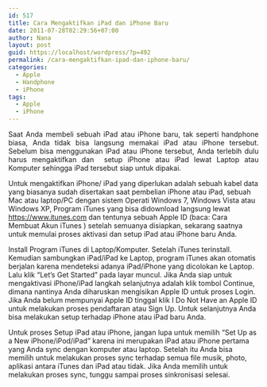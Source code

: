```yaml
---
id: 517
title: Cara Mengaktifkan iPad dan iPhone Baru
date: 2011-07-28T02:29:56+07:00
author: Nana
layout: post
guid: https://localhost/wordpress/?p=492
permalink: /cara-mengaktifkan-ipad-dan-iphone-baru/
categories:
  - Apple
  - Handphone
  - iPhone
tags:
  - Apple
  - iPhone
---
```

<p style="text-align: justify;">
  Saat Anda membeli sebuah iPad atau iPhone baru, tak seperti handphone biasa, Anda tidak bisa langsung memakai iPad atau iPhone tersebut. Sebelum bisa menggunakan iPad atau iPhone tersebut, Anda terlebih dulu harus mengaktifkan dan  setup iPhone atau iPad lewat Laptop atau Komputer sehingga iPad tersebut siap untuk dipakai.
</p>

Untuk mengaktifkan iPhone/ iPad yang diperlukan adalah sebuah kabel data yang biasanya sudah disertakan saat pembelian iPhone atau iPad, sebuah Mac atau laptop/PC dengan sistem Operati Windows 7, Windows Vista atau Windows XP, Program iTunes yang bisa didownload langsung lewat https://www.itunes.com dan tentunya sebuah Apple ID (baca: Cara Membuat Akun iTunes ) setelah semuanya disiapkan, sekarang saatnya untuk memulai proses aktivasi dan setup iPad atau iPhone baru Anda.

Install Program iTunes di Laptop/Komputer. Setelah iTunes terinstall. Kemudian sambungkan iPad/iPad ke Laptop, program iTunes akan otomatis berjalan karena mendeteksi adanya iPad/iPhone yang dicolokan ke Laptop. Lalu klik “Let’s Get Started” pada layar muncul. Jika Anda siap untuk mengaktivasi iPhone/iPad langkah selanjutnya adalah klik tombol Continue, dimana nantinya Anda diharuskan mengisikan Apple ID untuk proses Login. Jika Anda belum mempunyai Apple ID tinggal klik I Do Not Have an Apple ID untuk melakukan proses pendaftaran atau Sign Up. Untuk selanjutnya Anda bisa melakukan setup terhadap iPhone atau iPad baru Anda.

Untuk proses Setup iPad atau iPhone, jangan lupa untuk memilih “Set Up as a New iPhone/iPod/iPad” karena ini merupakan iPad atau iPhone pertama yang Anda sync dengan komputer atau laptop. Setelah itu Anda bisa memilih untuk melakukan proses sync terhadap semua file musik, photo, aplikasi antara iTunes dan iPad atau tidak. Jika Anda memilih untuk melakukan proses sync, tunggu sampai proses sinkronisasi selesai.